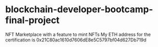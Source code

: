# blockchain-developer-bootcamp-final-project
NFT Marketplace with a feature to mint NFTs
My ETH address for the certification is 0x21C80ac1610d7606dE8e5C5797bf04d627Db719d
